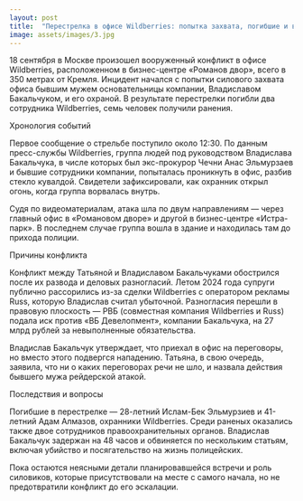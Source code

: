 ```yaml
---
layout: post
title:  "Перестрелка в офисе Wildberries: попытка захвата, погибшие и вопросы к расследованию"
image: assets/images/3.jpg
---
```


18 сентября в Москве произошел вооруженный конфликт в офисе Wildberries, расположенном в бизнес-центре «Романов двор», всего в 350 метрах от Кремля. Инцидент начался с попытки силового захвата офиса бывшим мужем основательницы компании, Владиславом Бакальчуком, и его охраной. В результате перестрелки погибли два сотрудника Wildberries, семь человек получили ранения.

Хронология событий

Первое сообщение о стрельбе поступило около 12:30. По данным пресс-службы Wildberries, группа людей под руководством Владислава Бакальчука, в числе которых был экс-прокурор Чечни Анас Эльмурзаев и бывшие сотрудники компании, попыталась проникнуть в офис, разбив стекло кувалдой. Свидетели зафиксировали, как охранник открыл огонь, когда группа ворвалась внутрь.

Судя по видеоматериалам, атака шла по двум направлениям — через главный офис в «Романовом дворе» и другой в бизнес-центре «Истра-парк». В последнем случае группа вошла в здание и находилась там до прихода полиции.

Причины конфликта

Конфликт между Татьяной и Владиславом Бакальчуками обострился после их развода и деловых разногласий. Летом 2024 года супруги публично рассорились из-за сделки Wildberries с оператором рекламы Russ, которую Владислав считал убыточной. Разногласия перешли в правовую плоскость — РВБ (совместная компания Wildberries и Russ) подала иск против «ВБ Девелопмент», компании Бакальчука, на 27 млрд рублей за невыполненные обязательства.

Владислав Бакальчук утверждает, что приехал в офис на переговоры, но вместо этого подвергся нападению. Татьяна, в свою очередь, заявила, что ни о каких переговорах речи не шло, и назвала действия бывшего мужа рейдерской атакой.

Последствия и вопросы

Погибшие в перестрелке — 28-летний Ислам-Бек Эльмурзиев и 41-летний Адам Алмазов, охранники Wildberries. Среди раненых оказались также двое сотрудников правоохранительных органов. Владислав Бакальчук задержан на 48 часов и обвиняется по нескольким статьям, включая убийство и посягательство на жизнь полицейских.

Пока остаются неясными детали планировавшейся встречи и роль силовиков, которые присутствовали на месте с самого начала, но не предотвратили конфликт до его эскалации.